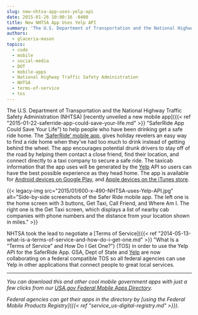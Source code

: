 ```yaml
---
slug: new-nhtsa-app-uses-yelp-api
date: 2015-01-26 10:00:16 -0400
title: New NHTSA App Uses Yelp API
summary: 'The U.S. Department of Transportation and the National Highway Traffic Safety Administration (NHTSA) recently unveiled a new mobile app to help people who have been drinking get a safe ride home. The &lsquo;SaferRide’ mobile app, gives holiday revelers an easy way to find a ride home when they’ve had too much to drink instead of getting'
authors:
  - glaceria-mason
topics:
  - code
  - mobile
  - social-media
  - DOT
  - mobile-apps
  - National Highway Traffic Safety Administration
  - NHTSA
  - terms-of-service
  - tos
---
```


The U.S. Department of Transportation and the National Highway Traffic Safety Administration (NHTSA) [recently unveiled a new mobile app]({{< ref "2015-01-22-saferride-app-could-save-your-life.md" >}} "SaferRide App Could Save Your Life") to help people who have been drinking get a safe ride home. The [‘SaferRide’ mobile app](https://one.nhtsa.gov/About-NHTSA/Press-Releases/SaferRide%E2%80%93app%E2%80%93and%E2%80%93new%E2%80%93data%E2%80%93highlight%E2%80%93holiday%E2%80%93drunk%E2%80%93driving%E2%80%93crackdown), gives holiday revelers an easy way to find a ride home when they’ve had too much to drink instead of getting behind the wheel. The app encourages potential drunk drivers to stay off of the road by helping them contact a close friend, find their location, and connect directly to a taxi company to secure a safe ride. The taxicab information that the app uses will be generated by the [Yelp](http://www.yelp.com/about) API so users can have the best possible experience as they head home. The app is available for [Android devices on Google Play](https://play.google.com/store/apps/details?id=com.nhtsa.SaferRide), and [Apple devices on the iTunes store](https://itunes.apple.com/us/app/saferride/id950774008?mt=8). 

{{< legacy-img src="2015/01/600-x-490-NHTSA-uses-Yelp-API.jpg" alt="Side-by-side screenshots of the Safer Ride mobile app. The left one is the home screen with 3 buttons, Get Taxi, Call Friend, and Where Am I. The right one is the Get Taxi screen, which displays a list of nearby cab companies with phone numbers and the distance from your location shown in miles." >}}

NHTSA took the lead to negotiate a [Terms of Service]({{< ref "2014-05-13-what-is-a-terms-of-service-and-how-do-i-get-one.md" >}} "What Is a “Terms of Service” and How Do I Get One?") (TOS) in order to use the Yelp API for the SaferRide App. GSA, Dept of State and [Yelp](http://www.yelp.com/about) are now collaborating on a federal compatible TOS so all federal agencies can use Yelp in other applications that connect people to great local services. 

* * *

_You can download this and other cool mobile government apps with just a few clicks from our [USA.gov Federal Mobile Apps Directory](http://www.usa.gov/mobileapps.shtml)._ 

_Federal agencies can get their apps in the directory by [using the Federal Mobile Products Registry]({{< ref "service_us-digital-registry.md" >}})._
